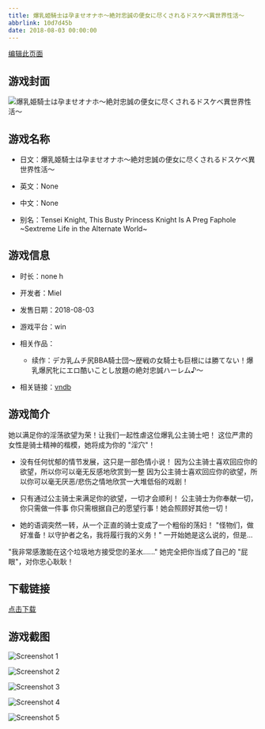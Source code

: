 ```yaml
---
title: 爆乳姫騎士は孕ませオナホ～絶対忠誠の便女に尽くされるドスケベ異世界性活～
abbrlink: 10d7d45b
date: 2018-08-03 00:00:00
---
```

[编辑此页面](https://github.com/ACG-3/ADV3-source/blob/main/source/_posts/games/%E7%88%86%E4%B9%B3%E5%A7%AB%E9%A8%8E%E5%A3%AB%E3%81%AF%E5%AD%95%E3%81%BE%E3%81%9B%E3%82%AA%E3%83%8A%E3%83%9B%EF%BD%9E%E7%B5%B6%E5%AF%BE%E5%BF%A0%E8%AA%A0%E3%81%AE%E4%BE%BF%E5%A5%B3%E3%81%AB%E5%B0%BD%E3%81%8F%E3%81%95%E3%82%8C%E3%82%8B%E3%83%89%E3%82%B9%E3%82%B1%E3%83%99%E7%95%B0%E4%B8%96%E7%95%8C%E6%80%A7%E6%B4%BB%EF%BD%9E.md)

## 游戏封面

![爆乳姫騎士は孕ませオナホ～絶対忠誠の便女に尽くされるドスケベ異世界性活～](https%3A//pan.timero.xyz/onedrive/img_lib_001/%E7%88%86%E4%B9%B3%E5%A7%AB%E9%A8%8E%E5%A3%AB%E3%81%AF%E5%AD%95%E3%81%BE%E3%81%9B%E3%82%AA%E3%83%8A%E3%83%9B%EF%BD%9E%E7%B5%B6%E5%AF%BE%E5%BF%A0%E8%AA%A0%E3%81%AE%E4%BE%BF%E5%A5%B3%E3%81%AB%E5%B0%BD%E3%81%8F%E3%81%95%E3%82%8C%E3%82%8B%E3%83%89%E3%82%B9%E3%82%B1%E3%83%99%E7%95%B0%E4%B8%96%E7%95%8C%E6%80%A7%E6%B4%BB%EF%BD%9E_cover.avif)


## 游戏名称

- 日文：爆乳姫騎士は孕ませオナホ～絶対忠誠の便女に尽くされるドスケベ異世界性活～
- 英文：None
- 中文：None

- 别名：Tensei Knight, This Busty Princess Knight Is A Preg Faphole ~Sextreme Life in the Alternate World~


## 游戏信息

- 时长：none h
- 开发者：Miel
- 发售日期：2018-08-03
- 游戏平台：win
- 相关作品：
   - 续作：デカ乳ムチ尻BBA騎士団～歴戦の女騎士も巨根には勝てない！爆乳爆尻牝にエロ酷いことし放題の絶対忠誠ハーレム♪～

- 相关链接：[vndb](https://vndb.org/v23291)


## 游戏简介

她以满足你的淫荡欲望为荣！让我们一起性虐这位爆乳公主骑士吧！
这位严肃的女性是骑士精神的楷模，她将成为你的 "淫穴"！

* 没有任何忧郁的情节发展，这只是一部色情小说！
因为公主骑士喜欢回应你的欲望，所以你可以毫无反感地欣赏到一整
因为公主骑士喜欢回应你的欲望，所以你可以毫无厌恶/悲伤之情地欣赏一大堆低俗的戏剧！

* 只有通过公主骑士来满足你的欲望，一切才会顺利！
公主骑士为你奉献一切，你只需做一件事
你只需根据自己的愿望行事！她会照顾好其他一切！

* 她的语调突然一转，从一个正直的骑士变成了一个粗俗的荡妇！
"怪物们，做好准备！以守护者之名，我将履行我的义务！"
一开始她是这么说的，但是...

"我非常感激能在这个垃圾地方接受您的圣水......"
她完全把你当成了自己的 "屁眼"，对你忠心耿耿！




## 下载链接

[点击下载](https://pan.timero.xyz/onedrive/adv_lib_001/%E7%88%86%E4%B9%B3%E5%A7%AB%E9%A8%8E%E5%A3%AB%E3%81%AF%E5%AD%95%E3%81%BE%E3%81%9B%E3%82%AA%E3%83%8A%E3%83%9B%EF%BD%9E%E7%B5%B6%E5%AF%BE%E5%BF%A0%E8%AA%A0%E3%81%AE%E4%BE%BF%E5%A5%B3%E3%81%AB%E5%B0%BD%E3%81%8F%E3%81%95%E3%82%8C%E3%82%8B%E3%83%89%E3%82%B9%E3%82%B1%E3%83%99%E7%95%B0%E4%B8%96%E7%95%8C%E6%80%A7%E6%B4%BB%EF%BD%9E)


## 游戏截图


![Screenshot 1](https%3A//pan.timero.xyz/onedrive/img_lib_001/%E7%88%86%E4%B9%B3%E5%A7%AB%E9%A8%8E%E5%A3%AB%E3%81%AF%E5%AD%95%E3%81%BE%E3%81%9B%E3%82%AA%E3%83%8A%E3%83%9B%EF%BD%9E%E7%B5%B6%E5%AF%BE%E5%BF%A0%E8%AA%A0%E3%81%AE%E4%BE%BF%E5%A5%B3%E3%81%AB%E5%B0%BD%E3%81%8F%E3%81%95%E3%82%8C%E3%82%8B%E3%83%89%E3%82%B9%E3%82%B1%E3%83%99%E7%95%B0%E4%B8%96%E7%95%8C%E6%80%A7%E6%B4%BB%EF%BD%9E_Screenshot_1.avif)

![Screenshot 2](https%3A//pan.timero.xyz/onedrive/img_lib_001/%E7%88%86%E4%B9%B3%E5%A7%AB%E9%A8%8E%E5%A3%AB%E3%81%AF%E5%AD%95%E3%81%BE%E3%81%9B%E3%82%AA%E3%83%8A%E3%83%9B%EF%BD%9E%E7%B5%B6%E5%AF%BE%E5%BF%A0%E8%AA%A0%E3%81%AE%E4%BE%BF%E5%A5%B3%E3%81%AB%E5%B0%BD%E3%81%8F%E3%81%95%E3%82%8C%E3%82%8B%E3%83%89%E3%82%B9%E3%82%B1%E3%83%99%E7%95%B0%E4%B8%96%E7%95%8C%E6%80%A7%E6%B4%BB%EF%BD%9E_Screenshot_2.avif)

![Screenshot 3](https%3A//pan.timero.xyz/onedrive/img_lib_001/%E7%88%86%E4%B9%B3%E5%A7%AB%E9%A8%8E%E5%A3%AB%E3%81%AF%E5%AD%95%E3%81%BE%E3%81%9B%E3%82%AA%E3%83%8A%E3%83%9B%EF%BD%9E%E7%B5%B6%E5%AF%BE%E5%BF%A0%E8%AA%A0%E3%81%AE%E4%BE%BF%E5%A5%B3%E3%81%AB%E5%B0%BD%E3%81%8F%E3%81%95%E3%82%8C%E3%82%8B%E3%83%89%E3%82%B9%E3%82%B1%E3%83%99%E7%95%B0%E4%B8%96%E7%95%8C%E6%80%A7%E6%B4%BB%EF%BD%9E_Screenshot_3.avif)

![Screenshot 4](https%3A//pan.timero.xyz/onedrive/img_lib_001/%E7%88%86%E4%B9%B3%E5%A7%AB%E9%A8%8E%E5%A3%AB%E3%81%AF%E5%AD%95%E3%81%BE%E3%81%9B%E3%82%AA%E3%83%8A%E3%83%9B%EF%BD%9E%E7%B5%B6%E5%AF%BE%E5%BF%A0%E8%AA%A0%E3%81%AE%E4%BE%BF%E5%A5%B3%E3%81%AB%E5%B0%BD%E3%81%8F%E3%81%95%E3%82%8C%E3%82%8B%E3%83%89%E3%82%B9%E3%82%B1%E3%83%99%E7%95%B0%E4%B8%96%E7%95%8C%E6%80%A7%E6%B4%BB%EF%BD%9E_Screenshot_4.avif)

![Screenshot 5](https%3A//pan.timero.xyz/onedrive/img_lib_001/%E7%88%86%E4%B9%B3%E5%A7%AB%E9%A8%8E%E5%A3%AB%E3%81%AF%E5%AD%95%E3%81%BE%E3%81%9B%E3%82%AA%E3%83%8A%E3%83%9B%EF%BD%9E%E7%B5%B6%E5%AF%BE%E5%BF%A0%E8%AA%A0%E3%81%AE%E4%BE%BF%E5%A5%B3%E3%81%AB%E5%B0%BD%E3%81%8F%E3%81%95%E3%82%8C%E3%82%8B%E3%83%89%E3%82%B9%E3%82%B1%E3%83%99%E7%95%B0%E4%B8%96%E7%95%8C%E6%80%A7%E6%B4%BB%EF%BD%9E_Screenshot_5.avif)

